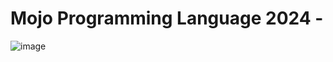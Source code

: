 # Mojo Programming Language 2024 -

![image](https://github.com/companyakis/mojo2024/assets/77589867/f5c4e4b9-9caf-4b5b-992b-bb38dbf235b4)

